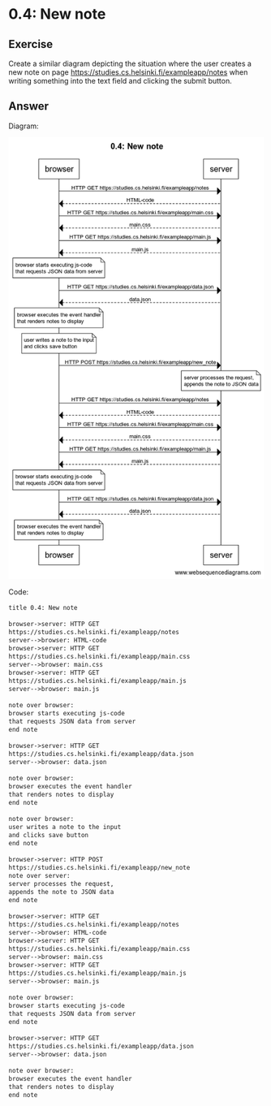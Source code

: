 # 0.4: New note

## Exercise

Create a similar diagram depicting the situation where the user creates a new note on page https://studies.cs.helsinki.fi/exampleapp/notes when writing something into the text field and clicking the submit button.

## Answer
Diagram:

![diagram](./0.4.png)

Code:

```
title 0.4: New note

browser->server: HTTP GET https://studies.cs.helsinki.fi/exampleapp/notes
server-->browser: HTML-code
browser->server: HTTP GET https://studies.cs.helsinki.fi/exampleapp/main.css
server-->browser: main.css
browser->server: HTTP GET https://studies.cs.helsinki.fi/exampleapp/main.js
server-->browser: main.js

note over browser:
browser starts executing js-code
that requests JSON data from server 
end note

browser->server: HTTP GET https://studies.cs.helsinki.fi/exampleapp/data.json
server-->browser: data.json

note over browser:
browser executes the event handler
that renders notes to display
end note

note over browser:
user writes a note to the input 
and clicks save button
end note

browser->server: HTTP POST https://studies.cs.helsinki.fi/exampleapp/new_note
note over server:
server processes the request,
appends the note to JSON data
end note

browser->server: HTTP GET https://studies.cs.helsinki.fi/exampleapp/notes
server-->browser: HTML-code
browser->server: HTTP GET https://studies.cs.helsinki.fi/exampleapp/main.css
server-->browser: main.css
browser->server: HTTP GET https://studies.cs.helsinki.fi/exampleapp/main.js
server-->browser: main.js

note over browser:
browser starts executing js-code
that requests JSON data from server
end note

browser->server: HTTP GET https://studies.cs.helsinki.fi/exampleapp/data.json
server-->browser: data.json

note over browser:
browser executes the event handler
that renders notes to display
end note
```

